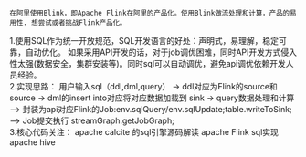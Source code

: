     在阿里使用Blink，即Apache Flink在阿里的产品化。使用Blink做流处理和计算，产品的易用性. 想尝试或者挑战Flink产品化。
1.使用SQL作为统一开放规范，SQL开发语言的好处：声明式，易理解，稳定可靠，自动优化。
    如果采用API开发的话，对于job调优困难，同时API开发方式侵入性太强(数据安全，集群安装等)。同时sql可以自动调优，避免api调优依赖开发人员经验。  
2.实现思路：
    用户输入sql（ddl,dml,query） -> ddl对应为Flink的source和source
                               -> dml的insert into对应将对应数据加载到 sink 
                               -> query数据处理和计算
    --> 封装为api对应Flink的Job:env.sqlQuery/env.sqlUpdate;table.writeToSink;
    --> Job提交执行 streamGraph.getJobGraph;                          
3.核心代码关注：
apache calcite 的sql引擎源码解读
apache Flink sql实现
apache hive